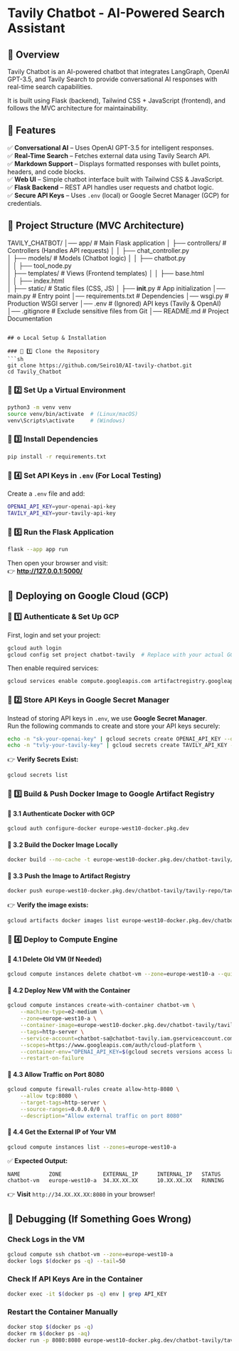 # Tavily Chatbot - AI-Powered Search Assistant  

## 🔹 Overview  
Tavily Chatbot is an AI-powered chatbot that integrates LangGraph, OpenAI GPT-3.5, and Tavily Search to provide conversational AI responses with real-time search capabilities.  

It is built using Flask (backend), Tailwind CSS + JavaScript (frontend), and follows the MVC architecture for maintainability.  


## 🚀 Features  
✅ **Conversational AI** – Uses OpenAI GPT-3.5 for intelligent responses.  
✅ **Real-Time Search** – Fetches external data using Tavily Search API.  
✅ **Markdown Support** – Displays formatted responses with bullet points, headers, and code blocks.  
✅ **Web UI** – Simple chatbot interface built with Tailwind CSS & JavaScript.  
✅ **Flask Backend** – REST API handles user requests and chatbot logic.  
✅ **Secure API Keys** – Uses `.env` (local) or Google Secret Manager (GCP) for credentials.  


## 📂 Project Structure (MVC Architecture)  

TAVILY_CHATBOT/
│── app/                     # Main Flask application
│   ├── controllers/         # Controllers (Handles API requests)
│   │   ├── chat_controller.py  
│   ├── models/              # Models (Chatbot logic)
│   │   ├── chatbot.py        
│   │   ├── tool_node.py     
│   ├── templates/           # Views (Frontend templates)
│   │   ├── base.html     
│   │   ├── index.html    
│   ├── static/              # Static files (CSS, JS)
│   ├── __init__.py          # App initialization
│── main.py                  # Entry point
│── requirements.txt         # Dependencies
│── wsgi.py                  # Production WSGI server
│── .env                     # (Ignored) API keys (Tavily & OpenAI)
│── .gitignore               # Exclude sensitive files from Git
│── README.md                # Project Documentation

```

## ⚙️ Local Setup & Installation  

### 🔹 1️⃣ Clone the Repository  
```sh
git clone https://github.com/Seiro10/AI-tavily-chatbot.git
cd Tavily_Chatbot
```

### 🔹 2️⃣ Set Up a Virtual Environment  
```sh
python3 -m venv venv
source venv/bin/activate  # (Linux/macOS)
venv\Scripts\activate     # (Windows)
```

### 🔹 3️⃣ Install Dependencies  
```sh
pip install -r requirements.txt
```

### 🔹 4️⃣ Set API Keys in `.env` (For Local Testing)  
Create a `.env` file and add:  
```sh
OPENAI_API_KEY=your-openai-api-key
TAVILY_API_KEY=your-tavily-api-key
```

### 🔹 5️⃣ Run the Flask Application  
```sh
flask --app app run
```
Then open your browser and visit:  
👉 **http://127.0.0.1:5000/**  


## 🚀 Deploying on Google Cloud (GCP)  

### **🔹 1️⃣ Authenticate & Set Up GCP**
First, login and set your project:  
```sh
gcloud auth login
gcloud config set project chatbot-tavily  # Replace with your actual GCP project ID
```
Then enable required services:  
```sh
gcloud services enable compute.googleapis.com artifactregistry.googleapis.com secretmanager.googleapis.com
```


### **🔹 2️⃣ Store API Keys in Google Secret Manager**  
Instead of storing API keys in `.env`, we use **Google Secret Manager**.  
Run the following commands to create and store your API keys securely:  
```sh
echo -n "sk-your-openai-key" | gcloud secrets create OPENAI_API_KEY --data-file=-
echo -n "tvly-your-tavily-key" | gcloud secrets create TAVILY_API_KEY --data-file=-
```
👉 **Verify Secrets Exist:**  
```sh
gcloud secrets list
```

### **🔹 3️⃣ Build & Push Docker Image to Google Artifact Registry**  

#### **📌 3.1 Authenticate Docker with GCP**
```sh
gcloud auth configure-docker europe-west10-docker.pkg.dev
```

#### **📌 3.2 Build the Docker Image Locally**
```sh
docker build --no-cache -t europe-west10-docker.pkg.dev/chatbot-tavily/tavily-repo/tavily-chatbot .
```

#### **📌 3.3 Push the Image to Artifact Registry**
```sh
docker push europe-west10-docker.pkg.dev/chatbot-tavily/tavily-repo/tavily-chatbot
```

👉 **Verify the image exists:**
```sh
gcloud artifacts docker images list europe-west10-docker.pkg.dev/chatbot-tavily/tavily-repo
```


### **🔹 4️⃣ Deploy to Compute Engine**  

#### **📌 4.1 Delete Old VM (If Needed)**
```sh
gcloud compute instances delete chatbot-vm --zone=europe-west10-a --quiet
```

#### **📌 4.2 Deploy New VM with the Container**
```sh
gcloud compute instances create-with-container chatbot-vm \
    --machine-type=e2-medium \
    --zone=europe-west10-a \
    --container-image=europe-west10-docker.pkg.dev/chatbot-tavily/tavily-repo/tavily-chatbot \
    --tags=http-server \
    --service-account=chatbot-sa@chatbot-tavily.iam.gserviceaccount.com \
    --scopes=https://www.googleapis.com/auth/cloud-platform \
    --container-env="OPENAI_API_KEY=$(gcloud secrets versions access latest --secret=OPENAI_API_KEY),TAVILY_API_KEY=$(gcloud secrets versions access latest --secret=TAVILY_API_KEY)" \
    --restart-on-failure
```

#### **📌 4.3 Allow Traffic on Port 8080**
```sh
gcloud compute firewall-rules create allow-http-8080 \
    --allow tcp:8080 \
    --target-tags=http-server \
    --source-ranges=0.0.0.0/0 \
    --description="Allow external traffic on port 8080"
```

#### **📌 4.4 Get the External IP of Your VM**
```sh
gcloud compute instances list --zones=europe-west10-a
```
✅ **Expected Output:**
```
NAME         ZONE             EXTERNAL_IP      INTERNAL_IP   STATUS
chatbot-vm   europe-west10-a  34.XX.XX.XX      10.XX.XX.XX   RUNNING
```
👉 **Visit** `http://34.XX.XX.XX:8080` in your browser!


## 🚀 Debugging (If Something Goes Wrong)

### **Check Logs in the VM**
```sh
gcloud compute ssh chatbot-vm --zone=europe-west10-a
docker logs $(docker ps -q) --tail=50
```

### **Check If API Keys Are in the Container**
```sh
docker exec -it $(docker ps -q) env | grep API_KEY
```

### **Restart the Container Manually**
```sh
docker stop $(docker ps -q)
docker rm $(docker ps -aq)
docker run -p 8080:8080 europe-west10-docker.pkg.dev/chatbot-tavily/tavily-repo/tavily-chatbot
```
